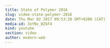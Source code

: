 ```yaml
---
title: State of Polymer 2016
slug: video-state-polymer-2016
date: Thu Mar 02 2017 09:53:20 GMT+0200 (CAT)
media-id: 3oYNv_BZkF4
kind: youtube
section: video
author: modern-web
---
```

